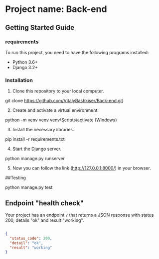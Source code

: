 # Project name: Back-end


## Getting Started Guide


### requirements

To run this project, you need to have the following programs installed:

- Python 3.6+
- Django 3.2+

### Installation

1. Clone this repository to your local computer.

git clone https://github.com/VitalyBashkiser/Back-end.git


2. Create and activate a virtual environment.

python -m venv venv
venv\Scripts\activate (Windows)


3. Install the necessary libraries.

pip install -r requirements.txt


4. Start the Django server.

python manage.py runserver

5. Now you can follow the link (http://127.0.0.1:8000/) in your browser.


##Testing

python manage.py test


## Endpoint "health check"

Your project has an endpoint `/` that returns a JSON response with status 200, details "ok" and result "working".

```json

{
  "status_code": 200,
  "detail": "ok",
  "result": "working"
}


